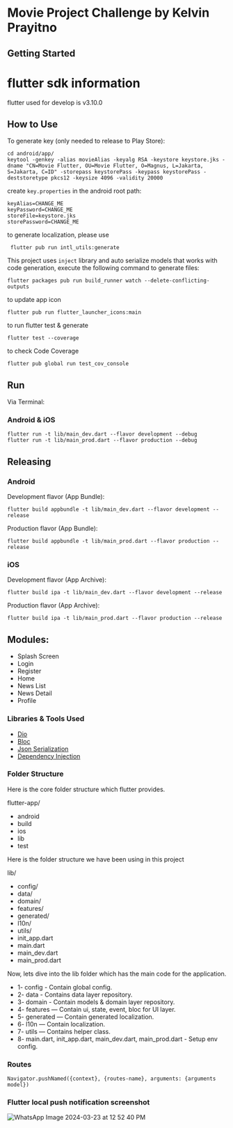 # Movie Project Challenge by Kelvin Prayitno

## Getting Started

# flutter sdk information

flutter used for develop is v3.10.0

## How to Use

To generate key (only needed to release to Play Store):

    cd android/app/
    keytool -genkey -alias movieAlias -keyalg RSA -keystore keystore.jks -dname "CN=Movie Flutter, OU=Movie Flutter, O=Magnus, L=Jakarta, S=Jakarta, C=ID" -storepass keystorePass -keypass keystorePass -deststoretype pkcs12 -keysize 4096 -validity 20000

create `key.properties` in the android root path:

    keyAlias=CHANGE_ME
    keyPassword=CHANGE_ME
    storeFile=keystore.jks
    storePassword=CHANGE_ME

to generate localization, please use

     flutter pub run intl_utils:generate

This project uses `inject` library and auto serialize models that works with code generation,
execute the following command to generate files:

    flutter packages pub run build_runner watch --delete-conflicting-outputs

to update app icon

    flutter pub run flutter_launcher_icons:main

to run flutter test & generate 

    flutter test --coverage

to check Code Coverage 

    flutter pub global run test_cov_console

## Run

Via Terminal:

### Android & iOS

    flutter run -t lib/main_dev.dart --flavor development --debug
    flutter run -t lib/main_prod.dart --flavor production --debug


## Releasing

### Android

Development flavor (App Bundle):

    flutter build appbundle -t lib/main_dev.dart --flavor development --release

Production flavor (App Bundle):

    flutter build appbundle -t lib/main_prod.dart --flavor production --release

### iOS

Development flavor (App Archive):

    flutter build ipa -t lib/main_dev.dart --flavor development --release

Production flavor (App Archive):

    flutter build ipa -t lib/main_prod.dart --flavor production --release


## Modules:

* Splash Screen
* Login
* Register
* Home
* News List
* News Detail
* Profile

### Libraries & Tools Used

* [Dio](https://github.com/flutterchina/dio)
* [Bloc](https://pub.dev/packages/flutter_bloc)
* [Json Serialization](https://github.com/dart-lang/json_serializable)
* [Dependency Injection](https://github.com/fluttercommunity/get_it)

### Folder Structure
Here is the core folder structure which flutter provides.

flutter-app/
* android
* build
* ios
* lib
* test

Here is the folder structure we have been using in this project

lib/
* config/
* data/
* domain/
* features/
* generated/
* l10n/
* utils/
* init_app.dart
* main.dart
* main_dev.dart
* main_prod.dart

Now, lets dive into the lib folder which has the main code for the application.

  * 1- config - Contain global config.
  * 2- data - Contains data layer repository.
  * 3- domain - Contain models & domain layer repository.
  * 4- features — Contain ui, state, event, bloc for UI layer.
  * 5- generated — Contain generated localization.
  * 6- l10n — Contain localization.
  * 7- utils — Contains helper class.
  * 8- main.dart, init_app.dart, main_dev.dart, main_prod.dart - Setup env config.

### Routes

    Navigator.pushNamed({context}, {routes-name}, arguments: {arguments model})

### Flutter local push notification screenshot
![WhatsApp Image 2024-03-23 at 12 52 40 PM](https://github.com/kelvin-learning-ecommerce/flutter_movie/assets/129742660/122f642f-478d-4464-8fa3-e9b5d5380607)


